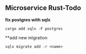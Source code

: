 ## Microservice Rust-Todo


**fix postgres with sqlx**
```
cargo add sqlx -F postgres
```

**add new migration
```
sqlx migrate add -r <name>
```
